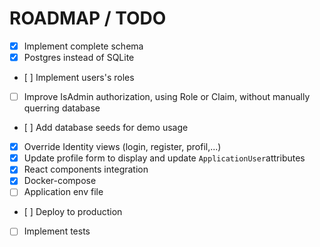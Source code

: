 ﻿# ROADMAP / TODO

- [x] Implement complete schema
- [x] Postgres instead of SQLite
- [ ] Implement users's roles
- [ ] Improve IsAdmin authorization, using Role or Claim, without manually querring database
- [ ] Add database seeds for demo usage
- [x] Override Identity views (login, register, profil,...)
- [x] Update profile form to display and update `ApplicationUser`attributes
- [x] React components integration
- [x] Docker-compose
- [ ] Application env file
- [ ] Deploy to production
- [ ] Implement tests
